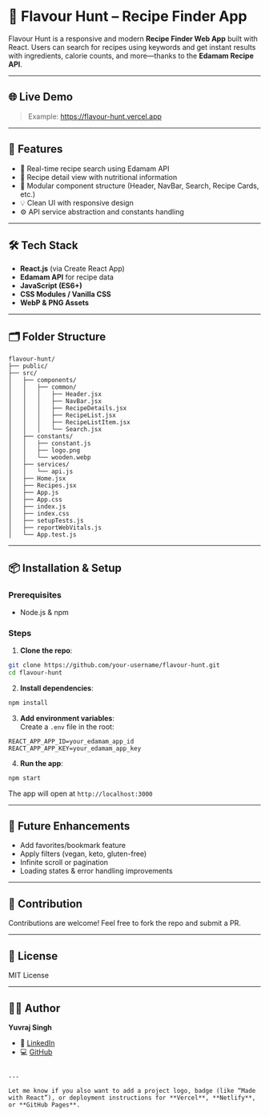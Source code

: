 # 🥘 Flavour Hunt – Recipe Finder App

Flavour Hunt is a responsive and modern **Recipe Finder Web App** built with React. Users can search for recipes using keywords and get instant results with ingredients, calorie counts, and more—thanks to the **Edamam Recipe API**.

---

## 🌐 Live Demo
 
> Example: https://flavour-hunt.vercel.app

---

## 🚀 Features

- 🔎 Real-time recipe search using Edamam API
- 🧾 Recipe detail view with nutritional information
- 🧩 Modular component structure (Header, NavBar, Search, Recipe Cards, etc.)
- 💡 Clean UI with responsive design
- ⚙️ API service abstraction and constants handling

---

## 🛠️ Tech Stack

- **React.js** (via Create React App)
- **Edamam API** for recipe data
- **JavaScript (ES6+)**
- **CSS Modules / Vanilla CSS**
- **WebP & PNG Assets**

---

## 🗂️ Folder Structure

```
flavour-hunt/
├── public/
├── src/
│   ├── components/
│   │   ├── common/
│   │   │   ├── Header.jsx
│   │   │   ├── NavBar.jsx
│   │   │   ├── RecipeDetails.jsx
│   │   │   ├── RecipeList.jsx
│   │   │   ├── RecipeListItem.jsx
│   │   │   └── Search.jsx
│   ├── constants/
│   │   ├── constant.js
│   │   ├── logo.png
│   │   └── wooden.webp
│   ├── services/
│   │   └── api.js
│   ├── Home.jsx
│   ├── Recipes.jsx
│   ├── App.js
│   ├── App.css
│   ├── index.js
│   ├── index.css
│   ├── setupTests.js
│   ├── reportWebVitals.js
│   └── App.test.js
```

---

## 📦 Installation & Setup

### Prerequisites

- Node.js & npm

### Steps

1. **Clone the repo**:

```bash
git clone https://github.com/your-username/flavour-hunt.git
cd flavour-hunt
```

2. **Install dependencies**:

```bash
npm install
```

3. **Add environment variables**:  
Create a `.env` file in the root:

```env
REACT_APP_APP_ID=your_edamam_app_id
REACT_APP_APP_KEY=your_edamam_app_key
```

4. **Run the app**:

```bash
npm start
```

The app will open at `http://localhost:3000`

---

## 📌 Future Enhancements

- Add favorites/bookmark feature
- Apply filters (vegan, keto, gluten-free)
- Infinite scroll or pagination
- Loading states & error handling improvements

---

## 🤝 Contribution

Contributions are welcome! Feel free to fork the repo and submit a PR.

---

## 📜 License

MIT License

---

## 🙋‍♂️ Author

**Yuvraj Singh**

- 💼 [LinkedIn](https://www.linkedin.com/in/yuvraj-singh-a38637200)
- 💻 [GitHub](https://github.com/YUVI-8000)
```

---

Let me know if you also want to add a project logo, badge (like “Made with React”), or deployment instructions for **Vercel**, **Netlify**, or **GitHub Pages**.